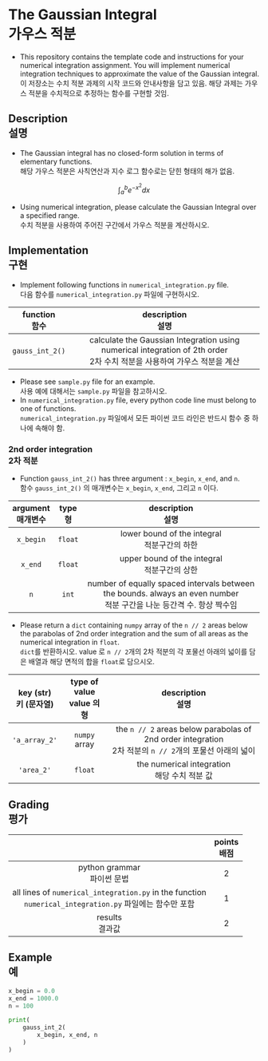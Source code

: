 
# The Gaussian Integral<br>가우스 적분

* This repository contains the template code and instructions for your numerical integration assignment. You will implement numerical integration techniques to approximate the value of the Gaussian integral.<br>이 저장소는 수치 적분 과제의 시작 코드와 안내사항을 담고 있음. 해당 과제는 가우스 적분을 수치적으로 추정하는 함수를 구현할 것임.

## Description<br>설명

* The Gaussian integral has no closed-form solution in terms of elementary functions.<br>해당 가우스 적분은 사칙연산과 지수 로그 함수로는 닫힌 형태의 해가 없음.

$$
\int_{a}^{b} e^{-x^2} dx
$$

* Using numerical integration, please calculate the Gaussian Integral over a specified range.<br>수치 적분을 사용하여 주어진 구간에서 가우스 적분을 계산하시오.

## Implementation<br>구현

* Implement following functions in `numerical_integration.py` file.<br>다음 함수를 `numerical_integration.py` 파일에 구현하시오.

| function<br>함수 | description<br>설명 |
|:----------------:|:------------------:|
| `gauss_int_2()` | calculate the Gaussian Integration using numerical integration of 2th order<br>2차 수치 적분을 사용하여 가우스 적분을 계산 |

* Please see `sample.py` file for an example.<br>사용 예에 대해서는 `sample.py` 파일을 참고하시오.
* In `numerical_integration.py` file, every python code line must belong to one of functions.<br>`numerical_integration.py` 파일에서 모든 파이썬 코드 라인은 반드시 함수 중 하나에 속해야 함.

### 2nd order integration<br>2차 적분
* Function `gauss_int_2()` has three argument : `x_begin`, `x_end`, and `n`.<br>함수 `gauss_int_2()` 의 매개변수는 `x_begin`, `x_end`, 그리고 `n` 이다.

| argument<br>매개변수 | type<br>형 | description<br>설명 |
|:-----------------:|:----------:|:------------------:|
| `x_begin` | `float` | lower bound of the integral<br>적분구간의 하한 |
| `x_end` | `float` | upper bound of the integral<br>적분구간의 상한 |
| `n` | `int` | number of equally spaced intervals between the bounds. always an even number<br>적분 구간을 나눈 등간격 수. 항상 짝수임 |

* Please return a `dict` containing `numpy` array of the `n // 2` areas below the parabolas of 2nd order integration and the sum of all areas as the numerical integration in `float`.<br>`dict`를 반환하시오. value 로 `n // 2`개의 2차 적분의 각 포물선 아래의 넓이를 담은 배열과 해당 면적의 합을 `float`로 담으시오.

| key (str)<br>키 (문자열) | type of value<br>value 의 형 | description<br>설명 |
|:-----------------:|:----------:|:------------------:|
| `'a_array_2'` | `numpy` array | the `n // 2` areas below parabolas of 2nd order integration<br>2차 적분의 `n // 2`개의 포물선 아래의 넓이 |
| `'area_2'` | `float` | the numerical integration<br>해당 수치 적분 값 |

## Grading<br>평가

|       | points<br>배점 |
|:-----:|:-------------:|
| python grammar<br>파이썬 문법 | 2 |
| all lines of `numerical_integration.py` in the function<br>`numerical_integration.py` 파일에는 함수만 포함 | 1 |
| results<br>결과값 | 2 |

## Example<br>예

```python
x_begin = 0.0
x_end = 1000.0
n = 100

print(
    gauss_int_2(
        x_begin, x_end, n
    )
)
```
